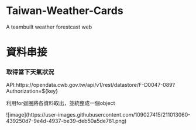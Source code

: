 # Taiwan-Weather-Cards

A teambuilt weather forestcast web
<h1>資料串接</h1>
<h3>取得當下天氣狀況</h3>
<p>API:https://opendata.cwb.gov.tw/api/v1/rest/datastore/F-D0047-089?Authorization=${key}</p>
<p>利用for迴圈將各資料取出，並統整成一個object</p>
![image](https://user-images.githubusercontent.com/109027415/211013060-439250d7-9e4d-4937-be39-deb50a5de761.png)
